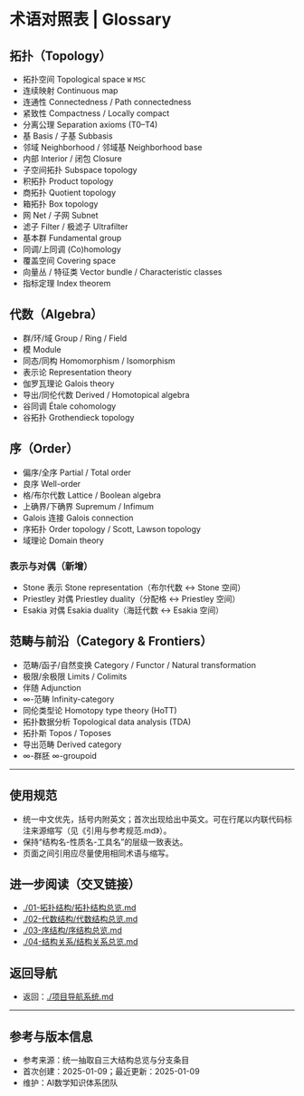 # 术语对照表 | Glossary

## 拓扑（Topology）

- 拓扑空间 Topological space `W` `MSC`
- 连续映射 Continuous map
- 连通性 Connectedness / Path connectedness
- 紧致性 Compactness / Locally compact
- 分离公理 Separation axioms (T0–T4)
- 基 Basis / 子基 Subbasis
- 邻域 Neighborhood / 邻域基 Neighborhood base
- 内部 Interior / 闭包 Closure
- 子空间拓扑 Subspace topology
- 积拓扑 Product topology
- 商拓扑 Quotient topology
- 箱拓扑 Box topology
- 网 Net / 子网 Subnet
- 滤子 Filter / 极滤子 Ultrafilter
- 基本群 Fundamental group
- 同调/上同调 (Co)homology
- 覆盖空间 Covering space
- 向量丛 / 特征类 Vector bundle / Characteristic classes
- 指标定理 Index theorem

## 代数（Algebra）

- 群/环/域 Group / Ring / Field
- 模 Module
- 同态/同构 Homomorphism / Isomorphism
- 表示论 Representation theory
- 伽罗瓦理论 Galois theory
- 导出/同伦代数 Derived / Homotopical algebra
- 谷同调 Étale cohomology
- 谷拓扑 Grothendieck topology

## 序（Order）

- 偏序/全序 Partial / Total order
- 良序 Well-order
- 格/布尔代数 Lattice / Boolean algebra
- 上确界/下确界 Supremum / Infimum
- Galois 连接 Galois connection
- 序拓扑 Order topology / Scott, Lawson topology
- 域理论 Domain theory

### 表示与对偶（新增）

- Stone 表示 Stone representation（布尔代数 ↔ Stone 空间）
- Priestley 对偶 Priestley duality（分配格 ↔ Priestley 空间）
- Esakia 对偶 Esakia duality（海廷代数 ↔ Esakia 空间）

## 范畴与前沿（Category & Frontiers）

- 范畴/函子/自然变换 Category / Functor / Natural transformation
- 极限/余极限 Limits / Colimits
- 伴随 Adjunction
- ∞-范畴 Infinity-category
- 同伦类型论 Homotopy type theory (HoTT)
- 拓扑数据分析 Topological data analysis (TDA)
- 拓扑斯 Topos / Toposes
- 导出范畴 Derived category
- ∞-群胚 ∞-groupoid

---

## 使用规范

- 统一中文优先，括号内附英文；首次出现给出中英文。可在行尾以内联代码标注来源缩写（见《引用与参考规范.md》）。
- 保持“结构名-性质名-工具名”的层级一致表达。
- 页面之间引用应尽量使用相同术语与缩写。

## 进一步阅读（交叉链接）

- [./01-拓扑结构/拓扑结构总览.md](./01-拓扑结构/拓扑结构总览.md)
- [./02-代数结构/代数结构总览.md](./02-代数结构/代数结构总览.md)
- [./03-序结构/序结构总览.md](./03-序结构/序结构总览.md)
- [./04-结构关系/结构关系总览.md](./04-结构关系/结构关系总览.md)

## 返回导航

- 返回：[./项目导航系统.md](./项目导航系统.md)

---

## 参考与版本信息

- 参考来源：统一抽取自三大结构总览与分支条目
- 首次创建：2025-01-09；最近更新：2025-01-09
- 维护：AI数学知识体系团队
